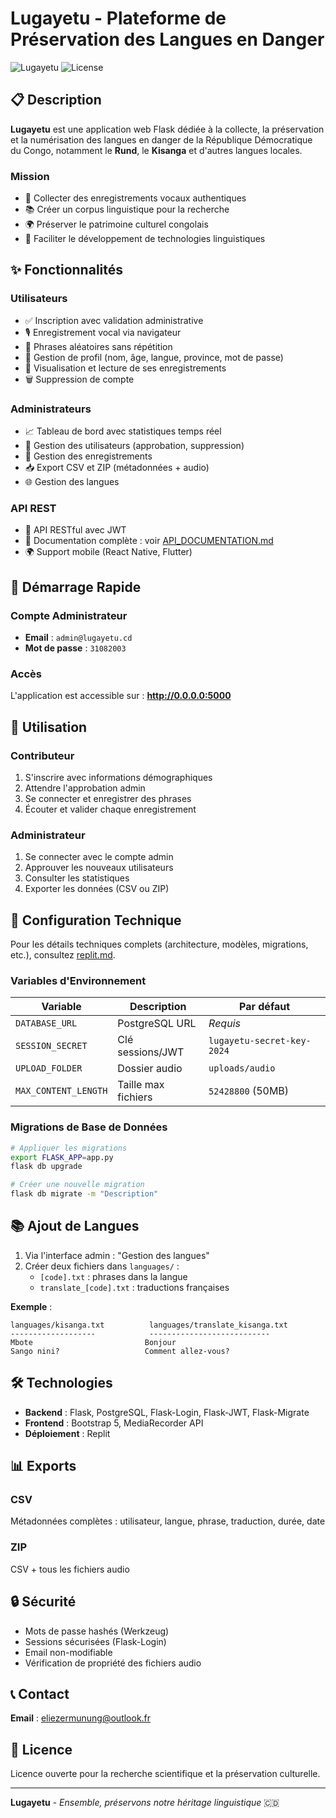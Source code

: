 # Lugayetu - Plateforme de Préservation des Langues en Danger

![Lugayetu](https://img.shields.io/badge/status-active-success.svg)
![License](https://img.shields.io/badge/license-MIT-blue.svg)

## 📋 Description

**Lugayetu** est une application web Flask dédiée à la collecte, la préservation et la numérisation des langues en danger de la République Démocratique du Congo, notamment le **Rund**, le **Kisanga** et d'autres langues locales.

### Mission

- 🎤 Collecter des enregistrements vocaux authentiques
- 📚 Créer un corpus linguistique pour la recherche
- 🌍 Préserver le patrimoine culturel congolais
- 🔬 Faciliter le développement de technologies linguistiques

## ✨ Fonctionnalités

### Utilisateurs
- ✅ Inscription avec validation administrative
- 🎙️ Enregistrement vocal via navigateur
- 📝 Phrases aléatoires sans répétition
- 👤 Gestion de profil (nom, âge, langue, province, mot de passe)
- 📁 Visualisation et lecture de ses enregistrements
- 🗑️ Suppression de compte

### Administrateurs
- 📈 Tableau de bord avec statistiques temps réel
- 👥 Gestion des utilisateurs (approbation, suppression)
- 🎵 Gestion des enregistrements
- 📥 Export CSV et ZIP (métadonnées + audio)
- 🌐 Gestion des langues

### API REST
- 🔌 API RESTful avec JWT
- 📝 Documentation complète : voir [API_DOCUMENTATION.md](API_DOCUMENTATION.md)
- 🌍 Support mobile (React Native, Flutter)

## 🚀 Démarrage Rapide

### Compte Administrateur
- **Email** : `admin@lugayetu.cd`
- **Mot de passe** : `31082003`

### Accès
L'application est accessible sur : **http://0.0.0.0:5000**

## 📝 Utilisation

### Contributeur
1. S'inscrire avec informations démographiques
2. Attendre l'approbation admin
3. Se connecter et enregistrer des phrases
4. Écouter et valider chaque enregistrement

### Administrateur
1. Se connecter avec le compte admin
2. Approuver les nouveaux utilisateurs
3. Consulter les statistiques
4. Exporter les données (CSV ou ZIP)

## 🔧 Configuration Technique

Pour les détails techniques complets (architecture, modèles, migrations, etc.), consultez [replit.md](replit.md).

### Variables d'Environnement

| Variable | Description | Par défaut |
|----------|-------------|------------|
| `DATABASE_URL` | PostgreSQL URL | *Requis* |
| `SESSION_SECRET` | Clé sessions/JWT | `lugayetu-secret-key-2024` |
| `UPLOAD_FOLDER` | Dossier audio | `uploads/audio` |
| `MAX_CONTENT_LENGTH` | Taille max fichiers | `52428800` (50MB) |

### Migrations de Base de Données

```bash
# Appliquer les migrations
export FLASK_APP=app.py
flask db upgrade

# Créer une nouvelle migration
flask db migrate -m "Description"
```

## 📚 Ajout de Langues

1. Via l'interface admin : "Gestion des langues"
2. Créer deux fichiers dans `languages/` :
   - `[code].txt` : phrases dans la langue
   - `translate_[code].txt` : traductions françaises

**Exemple** :
```
languages/kisanga.txt          languages/translate_kisanga.txt
-------------------            ---------------------------
Mbote                         Bonjour
Sango nini?                   Comment allez-vous?
```

## 🛠️ Technologies

- **Backend** : Flask, PostgreSQL, Flask-Login, Flask-JWT, Flask-Migrate
- **Frontend** : Bootstrap 5, MediaRecorder API
- **Déploiement** : Replit

## 📊 Exports

### CSV
Métadonnées complètes : utilisateur, langue, phrase, traduction, durée, date

### ZIP
CSV + tous les fichiers audio

## 🔒 Sécurité

- Mots de passe hashés (Werkzeug)
- Sessions sécurisées (Flask-Login)
- Email non-modifiable
- Vérification de propriété des fichiers audio

## 📞 Contact

**Email** : eliezermunung@outlook.fr

## 📜 Licence

Licence ouverte pour la recherche scientifique et la préservation culturelle.

---

**Lugayetu** - *Ensemble, préservons notre héritage linguistique* 🇨🇩
